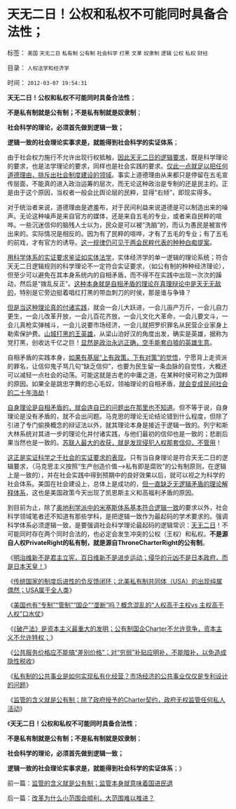 # 天无二日！公权和私权不可能同时具备合法性；

标签： `美国` `天无二日` `私有制` `公有制` `社会科学` `打黑` `文革` `奴隶制` `逻辑` `公权` `私权` `财经` 

目录： `人权法学和经济学`

时间： `2012-03-07 19:54:31`

**天无二日！公权和私权不可能同时具备合法性**；

**不是私有制就是公有制；不是私有制就是奴隶制**；

**社会科学的理论，必须首先做到逻辑一致；**

**逻辑一致的社会理论实事求是，就能得到社会科学的实证体系**；

由于社会权力施行不允许出现行权抵触，[因此天无二日的逻辑要求](../../../2010/6/10/“天无二日，法无二纲”科学体系基本要求.md)，既是科学理论的要求，也是法学理论的要求，同样也是社会实践的要求。[仅此一点就足以把任何道德理由，排斥出社会制度建设的领域](../../../2010/5/27/进化论没有道德的概念；科学没有道德的园地.md)。事实上道德理由从来都只是停留在五毛宣传层面，不能真的进入政治运筹的层次，而无论这种政治是专制的还是民主的。正是由于这个原因，当权者一般会比舆论层的民粹，显得“右倾”，即现实得多。

对于统治者来说，道德理由是遮羞布，对于民间利益来说道德是可以制造出来的噪声。无论这种噪声是来自官方的媒体，还是来自五毛的专业，或者来自民粹的喧哗。一些沉迷信仰的脑残人士以为，民众是可以被“洗脑”的，而认为愚民是被宣传出来的。实际情况是相反的。因为有了民粹的喧哗，才有了五毛的专业；有了五毛的前戏，才有官方的诱导。[这一规律仍可见于两会民粹代表的种种白痴提案](../../../2010/6/25/政治家是开发政治利益的专家.md)。

[用科学体系的实证要求鉴证如实体法学](../../../2010/6/11/“天无二日，法无二纲”单一断言规则.md)，实体经济学的单一逻辑的理论系统；符合天无二日逻辑规则的科学理论不一定符合实证要求，（如公有制的种种经济理论），但至少可以避免在其本身系统内的自相矛盾，而不得不在实践中出现一次次的躁动，然后是“拨乱反正”。[这种本身就是自相矛盾的理论在真理辩论中是天无无敌的](../../../2012/2/20/最强大的理论是自相矛盾的理论.md)，特别是它旁边挺着唱红打黑的带血刺刀的时侯，那是谁与争锋？

[但是当这种理论真的付诸实践](../../../2010/6/11/法学法治依法一刀切;科学实证就要一刀切.md)，就会一会儿大跃进，一会儿亩产万斤，一会儿自力更生，一会儿改革开放，一会儿百花齐放，一会儿文化大革命，一会儿要文斗，一会儿真枪实弹械斗，一会儿说要市场经济，一会儿就把罗织罪名从民营企业家身上勒索保护费。[山城打黑的王英雄](../../../2012/2/10/今天的股市太不够精彩啦！.md)，从梁山泊好汉的角度出发，确实是英雄，据称为党打黑，创收达千亿之巨！[显然是政治永远正确，空手能套白狼的英雄生意](../../../2012/3/5/吴英案的浙江公共努力，仍有可改进之处.md)。

自相矛盾的实践本身，[如果有基层“上有政策，下有对策”的觉悟](../../../2010/8/29/腐败：上有政策，下有对策？一抓就死，一放就乱？.md)，宁愿背上走资派的罪名，让信仰鬼子骂几句“缺乏信仰”，也要为民生留一条血脉的自觉性，大概还可以减轻一点社会的动荡。可能这就是古老的中庸之道，在某种时侯可称之为国粹的原因。如果全是跳忠字舞的忠心毛奴，领袖理论的自相矛盾，[就会变成民间社会的二十年浩劫](../../../2009/7/5/历史责任归咎于毛主席是不公正的.md)！

[自身理论是自相矛盾的，就会连自已的问题出在那里也不知道](../../../2010/6/10/中国最缺乏文科，“西方（文）科学”.md)。但不等于说，自身理论是没有矛盾的，就不会出问题。马克思的理论无论结论错到什么程度，但除了引进了专门偷换概念的辩证法以外，就其理论本身是接近于逻辑一致的。列宁和斯大林系统对其进一步的理论化并付诸实践，与他们最初的信仰也是一致的；悲剧后果当然也是一致的。[苏联人最大的收获，就是发现侵犯人权那套信仰，不管用](../../../2011/10/8/马丁神父定律对公有制的恶毒诅咒！.md)！

[这正是实证科学之于社会的实证要求的表现](../../../2011/5/28/科学必要条件，单一逻辑规则.md)。只有当自身理论是符合天无二日的逻辑要求，（马克思主义按照“生产创造价值——>私有即是腐败”的公有制原则，在逻辑上是一致的），并在社会实践中得到预期中的良好效果以后，就可以视之为科学的社会体系。美国在社会建设上，总体上是成功的，[但一直缺乏无逻辑矛盾的理论解释体系](../../../2011/5/4/反思“全盘西化”,可能成为“全盘不开化”.md)，这也是美国政策今天出现了凯恩斯主义和高福利矛盾的原因。

到目前为止，除了[奥地利学派中的米塞斯体系基本符合逻辑一致](../../../2011/6/20/米塞斯的时间偏好利率模型不如奈特.md)的要求以外，社会科学领域笔者还不知道有那些学科，是把逻辑一致作为最起码的学术要求的。强调科学体系必须逻辑一致，是要强调社会科学理论最起码的逻辑常识：[天无二日](../../../2010/6/11/“天无二日，法无二纲”波普尔法则的弱点.md)！不可能同时存在两个同时合法的，也必定会发生冲突的公权（王权）和私权。**不是源自人权PrivateRight的私有制，就是源自ThroneCharterRight的公有制**。

《[明治维新不是君主立宪，百日维新不是进步运动；侵华的元凶不是日本政府，而是日本天皇！](../../../2012/3/5/侵华的元凶不是日本政府，而是日本天皇！.md)》

《[传统国家的制度后进性的负反馈闭环；北美私有制共同体（USA）的出现纯属偶然；USA属于全人类](../../../2012/3/6/美国不拥有全世界，USA属于全人类.md)》

《[美国也有“专制”“管制”“国企”“垄断”吗？概念混乱的“人权高于主权vs 主权高于人权”口水仗](../../../2012/3/6/美国的国企有什么美国特色？.md)》

《[《破产法》是资本主义最重大的发明；公有制国企Charter不允许竞争，资本主义不允许特权；](../../../2012/3/6/《破产法》是资本主义最重大的发明.md)》

《[公共服务价格应不能搞“差别价格”；对“穷弱”补贴应明补，不能暗补，以免造成隐性税收](../../../2012/3/6/公共服务“差别定价”将导致巨大而低效的隐性税收.md)》

《[私有制的公共事业是如何实现私有化经营？市场经济的公共事业仅仅是专利设计的问题](../../../2012/3/7/私有制的公共事业是如何实现私有化经营？.md)》

《[监管的含义就是公有制；除了政府授予的Charter契约，政府无权监管任何私人活动](../../../2012/3/7/监管的含义就是公有制；监管本身就意味着国进民退.md)》

《**天无二日！公权和私权不可能同时具备合法性**；

**不是私有制就是公有制；不是私有制就是奴隶制**；

**社会科学的理论，必须首先做到逻辑一致；**

**逻辑一致的社会理论实事求是，就能得到社会科学的实证体系**；》



前一篇：[监管的含义就是公有制；监管本身就意味着国进民退](../../../2012/3/7/监管的含义就是公有制；监管本身就意味着国进民退.md)

后一篇：[改革为什么小范围会顺利，大范围难以推进？](../../../2012/3/7/改革为什么小范围会顺利，大范围难以推进？.md)